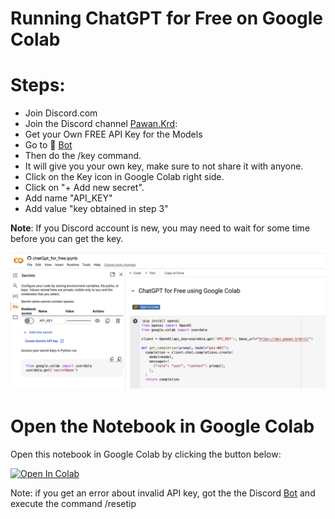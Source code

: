# Running ChatGPT for Free on Google Colab

# Steps:
* Join Discord.com 
* Join the Discord channel [Pawan.Krd](https://discord.com/channels/1055397662976905229/1118325282932264970):
* Get your Own FREE API Key for the Models
* Go to ⁠🤖 [Bot](https://discord.com/channels/1055397662976905229/1064807234825113621)
* Then do the /key command.
* It will give you your own key, make sure to not share it with anyone.
* Click on the Key icon in Google Colab right side.
* Click on "+ Add new secret".
* Add name "API_KEY"
* Add value "key obtained in step 3"

**Note**: If you Discord account is new, you may need to wait for some time before you can get the key.

![](secret_api_key.png)

# Open the Notebook in Google Colab
Open this notebook in Google Colab by clicking the button below:

[![Open In Colab](https://colab.research.google.com/assets/colab-badge.svg)](https://colab.research.google.com/github/aavella77/chatgpt_free/blob/main/chatGpt_for_free.ipynb)

Note: if you get an error about invalid API key, got the the Discord [Bot](https://discord.com/channels/1055397662976905229/1064807234825113621) and execute the command /resetip